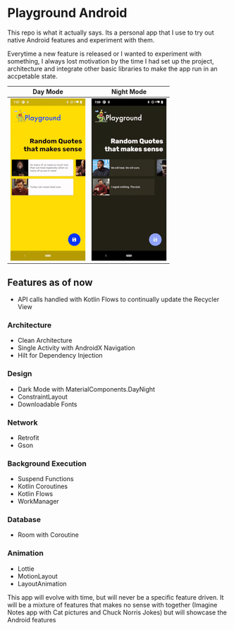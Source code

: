 # Playground Android

This repo is what it actually says. Its a personal app that I use to try out native Android features and experiment with them.

Everytime a new feature is released or I wanted to experiment with something, I always lost motivation by the time I had set up the project, architecture and integrate other basic libraries to make the app run in an accpetable state.

Day Mode                   |  Night Mode
:-------------------------:|:-------------------------:
![](https://github.com/suchoX/PlaygroundAndroid/blob/master/screens/day_mode.gif)  |  ![](https://github.com/suchoX/PlaygroundAndroid/blob/master/screens/night_mode.gif)

## Features as of now

- API calls handled with Kotlin Flows to continually update the Recycler View

### Architecture
- Clean Architecture
- Single Activity with AndroidX Navigation
- Hilt for Dependency Injection

### Design
- Dark Mode with MaterialComponents.DayNight
- ConstraintLayout
- Downloadable Fonts

### Network
- Retrofit
- Gson

### Background Execution
- Suspend Functions
- Kotlin Coroutines
- Kotlin Flows
- WorkManager

### Database
- Room with Coroutine

### Animation
- Lottie
- MotionLayout
- LayoutAnimation


This app will evolve with time, but will never be a specific feature driven. It will be a mixture of features that makes no sense with together (Imagine Notes app with Cat pictures and Chuck Norris Jokes) but will showcase the Android features
